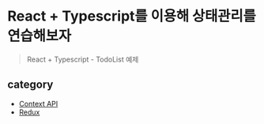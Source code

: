 # React + Typescript를 이용해 상태관리를 연습해보자

> React + Typescript - TodoList 예제

## category

-   [Context API](./ContextAPI-TodoList-tsx)
-   [Redux](./Redux-TodoList-tsx)
